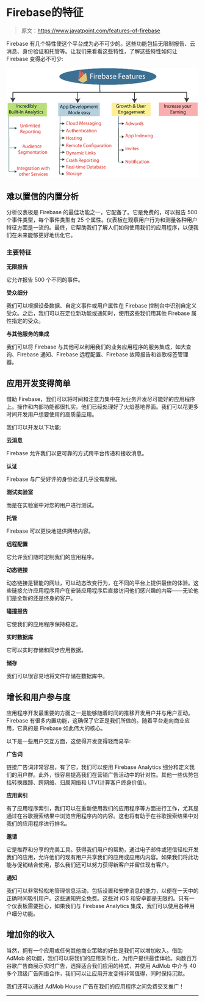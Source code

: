# Firebase的特征

> 原文：<https://www.javatpoint.com/features-of-firebase>

Firebase 有几个特性使这个平台成为必不可少的。这些功能包括无限制报告、云消息、身份验证和托管等。让我们来看看这些特性，了解这些特性如何让 Firebase 变得必不可少:

![Features of Firebase](img/f7b0f7005f06014bff8eb71d5e4deecf.png)

## 难以置信的内置分析

分析仪表板是 Firebase 的最佳功能之一，它配备了。它是免费的，可以报告 500 个事件类型，每个事件类型有 25 个属性。仪表板在观察用户行为和测量各种用户特征方面是一流的。最终，它帮助我们了解人们如何使用我们的应用程序，以便我们在未来能够更好地优化它。

### 主要特征

**无限报告**

它允许报告 500 个不同的事件。

**受众细分**

我们可以根据设备数据、自定义事件或用户属性在 Firebase 控制台中识别自定义受众。之后，我们可以在定位新功能或通知时，使用这些我们用其他 Firebase 属性指定的受众。

**与其他服务的集成**

我们可以将 Firebase 与其他可以利用我们的业务应用程序的服务集成，如大查询、Firebase 通知、Firebase 远程配置、Firebase 故障报告和谷歌标签管理器。

## 应用开发变得简单

借助 Firebase，我们可以将时间和注意力集中在为业务开发尽可能好的应用程序上。操作和内部功能都很扎实。他们已经处理好了火焰基地界面。我们可以花更多时间开发用户想要使用的高质量应用。

我们可以开发以下功能:

**云消息**

Firebase 允许我们以更可靠的方式跨平台传递和接收消息。

**认证**

Firebase 与广受好评的身份验证几乎没有摩擦。

**测试实验室**

而是在实验室中对您的用户进行测试。

**托管**

Firebase 可以更快地提供网络内容。

**远程配置**

它允许我们随时定制我们的应用程序。

**动态链接**

动态链接是智能的网址，可以动态改变行为，在不同的平台上提供最佳的体验。这些链接允许应用程序用户在安装应用程序后直接访问他们感兴趣的内容——无论他们是全新的还是终身的客户。

**碰撞报告**

它使我们的应用程序保持稳定。

**实时数据库**

它可以实时存储和同步应用数据。

**储存**

我们可以很容易地将文件存储在数据库中。

## 增长和用户参与度

应用程序开发最重要的方面之一是能够随着时间的推移开发用户并与用户互动。Firebase 有很多内置功能，这确保了它正是我们所做的。随着平台走向商业应用，它真的是 Firebase 如此伟大的核心。

以下是一些用户交互方面，这使得开发变得轻而易举:

**广告词**

链接广告词非常容易，有了它，我们可以使用 Firebase Analytics 细分和定义我们的用户群。此外，很容易提高我们在营销广告活动中的针对性。其他一些优势包括转换跟踪、跨网络、归属网络和 LTV(计算客户终身价值)。

**应用索引**

有了应用程序索引，我们可以在重新使用我们的应用程序等方面进行工作，尤其是通过在谷歌搜索结果中浏览应用程序内的内容。这也将有助于在谷歌搜索结果中对我们的应用程序进行排名。

**邀请**

它是推荐和分享的完美工具。获得我们用户的帮助，通过电子邮件或短信轻松开发我们的应用，允许他们的现有用户共享我们的应用或应用内内容。如果我们将此功能与促销结合使用，那么我们还可以努力获得新客户并留住现有客户。

**通知**

我们可以非常轻松地管理信息活动，包括设置和安排消息的能力，以便在一天中的正确时间吸引用户。这些通知完全免费。这些对 iOS 和安卓都是无限的。只有一个仪表板需要担心，如果我们与 Firebase Analytics 集成，我们可以使用各种用户细分功能。

## 增加你的收入

当然，拥有一个应用或任何其他商业策略的好处是我们可以增加收入。借助 AdMob 的功能，我们可以将我们的应用货币化，为用户提供最佳体验。向数百万谷歌广告商展示实时广告，选择适合我们应用的格式，并使用 AdMob 中介与 40 多个顶级广告网络合作，我们可以让应用开发变得非常值得，同时保持沉默。

我们还可以通过 AdMob House 广告在我们的应用程序之间免费交叉推广！

* * *